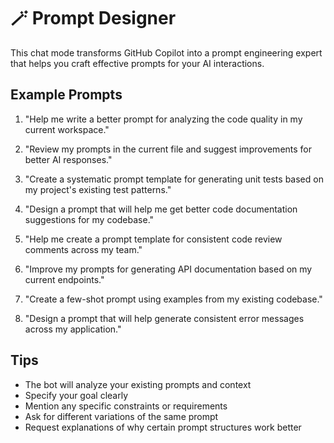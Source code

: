 # 🪄 Prompt Designer

This chat mode transforms GitHub Copilot into a prompt engineering expert that helps you craft effective prompts for your AI interactions.

## Example Prompts

1. "Help me write a better prompt for analyzing the code quality in my current workspace."

2. "Review my prompts in the current file and suggest improvements for better AI responses."

3. "Create a systematic prompt template for generating unit tests based on my project's existing test patterns."

4. "Design a prompt that will help me get better code documentation suggestions for my codebase."

5. "Help me create a prompt template for consistent code review comments across my team."

6. "Improve my prompts for generating API documentation based on my current endpoints."

7. "Create a few-shot prompt using examples from my existing codebase."

8. "Design a prompt that will help generate consistent error messages across my application."

## Tips
- The bot will analyze your existing prompts and context
- Specify your goal clearly
- Mention any specific constraints or requirements
- Ask for different variations of the same prompt
- Request explanations of why certain prompt structures work better
